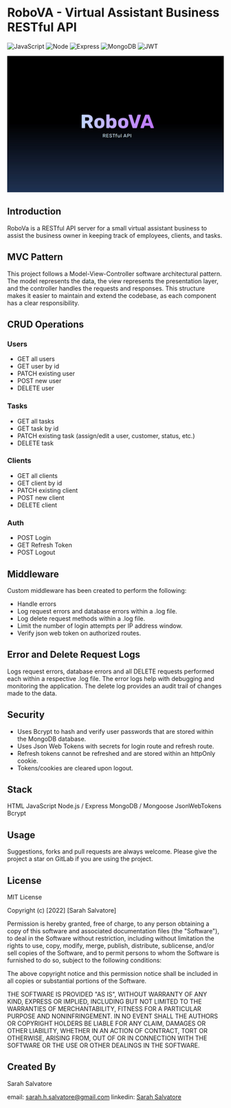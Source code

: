 # RoboVA - Virtual Assistant Business RESTful API

![JavaScript](https://img.shields.io/badge/-JavaScript-yellow) ![Node](https://img.shields.io/badge/-Node-brightgreen) ![Express](https://img.shields.io/badge/-Express-lightgrey) ![MongoDB](https://img.shields.io/badge/-MongoDB-green) ![JWT](https://img.shields.io/badge/-JWT-blue)

![Screenshot](public/screenshot.jpg)

## Introduction

RoboVa is a RESTful API server for a small virtual assistant business to assist the business owner in keeping track of employees, clients, and tasks.

## MVC Pattern

This project follows a Model-View-Controller software architectural pattern. The model represents the data, the view represents the presentation layer, and the controller handles the requests and responses. This structure makes it easier to maintain and extend the codebase, as each component has a clear responsibility.

## CRUD Operations

### Users

- GET all users
- GET user by id
- PATCH existing user
- POST new user
- DELETE user

### Tasks

- GET all tasks
- GET task by id
- PATCH existing task (assign/edit a user, customer, status, etc.)
- DELETE task

### Clients

- GET all clients
- GET client by id
- PATCH existing client
- POST new client
- DELETE client

### Auth

- POST Login
- GET Refresh Token
- POST Logout

## Middleware

Custom middleware has been created to perform the following:

- Handle errors
- Log request errors and database errors within a .log file.
- Log delete request methods within a .log file.
- Limit the number of login attempts per IP address window.
- Verify json web token on authorized routes.

## Error and Delete Request Logs

Logs request errors, database errors and all DELETE requests performed each within a respective .log file. The error logs help with debugging and monitoring the application. The delete log provides an audit trail of changes made to the data.

## Security

- Uses Bcrypt to hash and verify user passwords that are stored within the MongoDB database.
- Uses Json Web Tokens with secrets for login route and refresh route.
- Refresh tokens cannot be refreshed and are stored within an httpOnly cookie.
- Tokens/cookies are cleared upon logout.

## Stack

HTML
JavaScript
Node.js / Express
MongoDB / Mongoose
JsonWebTokens
Bcrypt

## Usage

Suggestions, forks and pull requests are always welcome. Please give the project a star on GitLab if you are using the project.

## License

MIT License

Copyright (c) [2022] [Sarah Salvatore]

Permission is hereby granted, free of charge, to any person obtaining a copy of this software and associated documentation files (the "Software"), to deal in the Software without restriction, including without limitation the rights to use, copy, modify, merge, publish, distribute, sublicense, and/or sell copies of the Software, and to permit persons to whom the Software is furnished to do so, subject to the following conditions:

The above copyright notice and this permission notice shall be included in all copies or substantial portions of the Software.

THE SOFTWARE IS PROVIDED "AS IS", WITHOUT WARRANTY OF ANY KIND, EXPRESS OR IMPLIED, INCLUDING BUT NOT LIMITED TO THE WARRANTIES OF MERCHANTABILITY, FITNESS FOR A PARTICULAR PURPOSE AND NONINFRINGEMENT. IN NO EVENT SHALL THE AUTHORS OR COPYRIGHT HOLDERS BE LIABLE FOR ANY CLAIM, DAMAGES OR OTHER LIABILITY, WHETHER IN AN ACTION OF CONTRACT, TORT OR OTHERWISE, ARISING FROM, OUT OF OR IN CONNECTION WITH THE SOFTWARE OR THE USE OR OTHER DEALINGS IN THE SOFTWARE.

## Created By

Sarah Salvatore

email: sarah.h.salvatore@gmail.com
linkedin: [Sarah Salvatore](https://www.linkedin.com/in/sarah-salvatore-full-stack-developer/)
